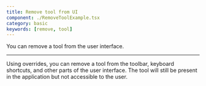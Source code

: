 ```yaml
---
title: Remove tool from UI
component: ./RemoveToolExample.tsx
category: basic
keywords: [remove, tool]
---
```


You can remove a tool from the user interface.

---

Using overrides, you can remove a tool from the toolbar, keyboard shortcuts, and other parts of the user interface. The tool will still be present in the application but not accessible to the user.
